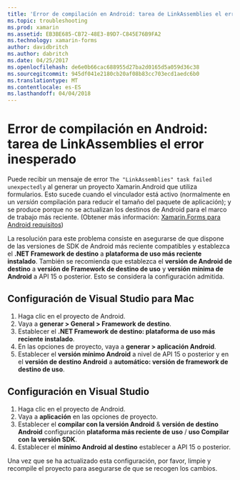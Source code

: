 ```yaml
---
title: 'Error de compilación en Android: tarea de LinkAssemblies el error inesperado'
ms.topic: troubleshooting
ms.prod: xamarin
ms.assetid: EB3BE685-CB72-48E3-89D7-C845E76B9FA2
ms.technology: xamarin-forms
author: davidbritch
ms.author: dabritch
ms.date: 04/25/2017
ms.openlocfilehash: de6e0b66cac688955d27ba2d0165d5a059d36c38
ms.sourcegitcommit: 945df041e2180cb20af08b83cc703ecd1aedc6b0
ms.translationtype: MT
ms.contentlocale: es-ES
ms.lasthandoff: 04/04/2018
---
```

# <a name="android-build-error--the-linkassemblies-task-failed-unexpectedly"></a>Error de compilación en Android: tarea de LinkAssemblies el error inesperado

Puede recibir un mensaje de error `The "LinkAssemblies" task failed unexpectedly` al generar un proyecto Xamarin.Android que utiliza formularios. Esto sucede cuando el vinculador está activo (normalmente en un *versión* compilación para reducir el tamaño del paquete de aplicación); y se produce porque no se actualizan los destinos de Android para el marco de trabajo más reciente. (Obtener más información: [Xamarin.Forms para Android requisitos](~/xamarin-forms/get-started/installation.md#android))

La resolución para este problema consiste en asegurarse de que dispone de las versiones de SDK de Android más reciente compatibles y establezca el **.NET Framework de destino** a **plataforma de uso más reciente instalado**. También se recomienda que establezca el **versión de Android de destino** a **versión de Framework de destino de uso** y **versión mínima de Android** a API 15 o posterior. Esto se considera la configuración admitida.

## <a name="setting-in-visual-studio-for-mac"></a>Configuración de Visual Studio para Mac

1.  Haga clic en el proyecto de Android.
2.  Vaya a **generar > General > Framework de destino**.
3.  Establecer el **.NET Framework de destino: plataforma de uso más reciente instalado**.
4.  En las opciones de proyecto, vaya a **generar > aplicación Android**.
5.  Establecer el **versión mínimo Android** a nivel de API 15 o posterior y en el **versión de destino Android** a **automático: versión de framework de destino de uso**.

## <a name="setting-in-visual-studio"></a>Configuración en Visual Studio

1.  Haga clic en el proyecto de Android.
2.  Vaya a **aplicación** en las opciones de proyecto.
3.  Establecer el **compilar con la versión Android** & **versión de destino Android** configuración **plataforma más reciente de uso** / **uso Compilar con la versión SDK**.
4.  Establecer el **mínimo Android al destino** establecer a API 15 o posterior.

Una vez que se ha actualizado esta configuración, por favor, limpie y recompile el proyecto para asegurarse de que se recogen los cambios.
